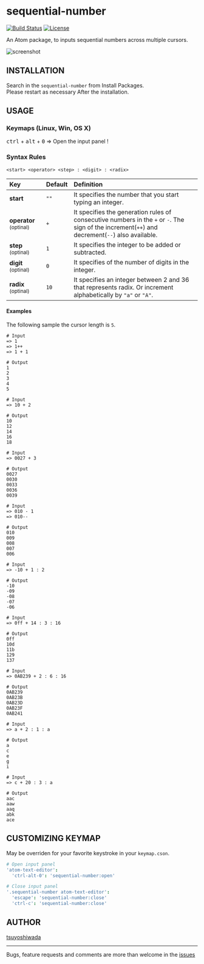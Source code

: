 sequential-number
=================

[![Build Status](http://img.shields.io/travis/tsuyoshiwada/sequential-number.svg?style=flat-square)](https://travis-ci.org/tsuyoshiwada/sequential-number)
[![License](https://img.shields.io/badge/license-MIT-blue.svg?style=flat-square)](https://raw.githubusercontent.com/tsuyoshiwada/sequential-number/master/LICENSE)

An Atom package, to inputs sequential numbers across multiple cursors.

![screenshot](https://raw.githubusercontent.com/tsuyoshiwada/sequential-number/images/screenshot.gif)



## INSTALLATION

Search in the `sequential-number` from Install Packages.  
Please restart as necessary After the installation.


## USAGE


### Keymaps (Linux, Win, OS X)

<kbd>ctrl</kbd> + <kbd>alt</kbd> + <kbd>0</kbd> => Open the input panel !


### Syntax Rules

```
<start> <operator> <step> : <digit> : <radix>
```

| Key                                   | Default | Definition                                                                                                                                      |
| :------------------------------------ | :------ | :---------------------------------------------------------------------------------------------------------------------------------------------- |
| **start**                             | `""`    | It specifies the number that you start typing an integer.                                                                                       |
| **operator** <small>(optinal)</small> | `+`     | It specifies the generation rules of consecutive numbers in the `+` or `-`. The sign of the increment(`++`) and decrement(`--`) also available. |
| **step** <small>(optinal)</small>     | `1`     | It specifies the integer to be added or subtracted.                                                                                             |
| **digit** <small>(optinal)</small>    | `0`     | It specifies of the number of digits in the integer.                                                                                            |
| **radix** <small>(optinal)</small>    | `10`    | It specifies an integer between 2 and 36 that represents radix. Or increment alphabetically by `"a"` or `"A"`.                                  |



#### Examples

The following sample the cursor length is `5`.

```
# Input
=> 1
=> 1++
=> 1 + 1

# Output
1
2
3
4
5
```

```
# Input
=> 10 + 2

# Output
10
12
14
16
18
```

```
# Input
=> 0027 + 3

# Output
0027
0030
0033
0036
0039
```

```
# Input
=> 010 - 1
=> 010--

# Output
010
009
008
007
006
```

```
# Input
=> -10 + 1 : 2

# Output
-10
-09
-08
-07
-06
```

```
# Input
=> 0ff + 14 : 3 : 16

# Output
0ff
10d
11b
129
137
```

```
# Input
=> 0AB239 + 2 : 6 : 16

# Output
0AB239
0AB23B
0AB23D
0AB23F
0AB241
```

```
# Input
=> a + 2 : 1 : a

# Output
a
c
e
g
i
```

```
# Input
=> c + 20 : 3 : a

# Output
aac
aaw
aaq
abk
ace
```



## CUSTOMIZING KEYMAP

May be overriden for your favorite keystroke in your `keymap.cson`.

```coffeescript
# Open input panel
'atom-text-editor':
  'ctrl-alt-0': 'sequential-number:open'

# Close input panel
'.sequential-number atom-text-editor':
  'escape': 'sequential-number:close'
  'ctrl-c': 'sequential-number:close'
```



## AUTHOR
[tsuyoshiwada](https://github.com/tsuyoshiwada)



---



Bugs, feature requests and comments are more than welcome in the [issues](https://github.com/tsuyoshiwada/sequential-number/issues)

